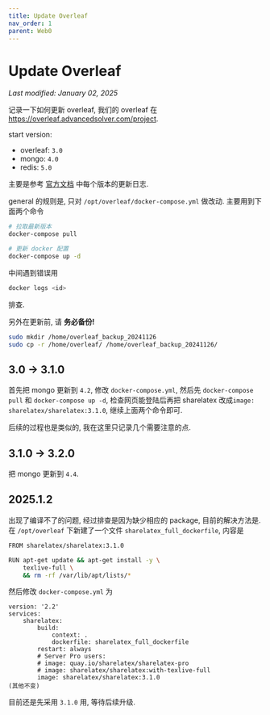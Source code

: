 ```yaml
---
title: Update Overleaf
nav_order: 1
parent: Web0
---
```


# Update Overleaf

*Last modified: January 02, 2025*

记录一下如何更新 overleaf, 我们的 overleaf 在 <https://overleaf.advancedsolver.com/project>.

start version:

- overleaf: `3.0`
- mongo: `4.0`
- redis: `5.0`

主要是参考 [官方文档](https://github.com/overleaf/overleaf/wiki#release-notes) 中每个版本的更新日志.

general 的规则是, 只对 `/opt/overleaf/docker-compose.yml` 做改动. 主要用到下面两个命令

``` bash
# 拉取最新版本
docker-compose pull

# 更新 docker 配置
docker-compose up -d

```

中间遇到错误用

``` bash
docker logs <id> 
```

排查.

另外在更新前, 请 **务必备份!**

``` bash
sudo mkdir /home/overleaf_backup_20241126
sudo cp -r /home/overleaf/ /home/overleaf_backup_20241126/
```

## 3.0 -> 3.1.0

首先把 mongo 更新到 `4.2`, 修改 `docker-compose.yml`, 然后先 `docker-compose pull` 和 `docker-compose up -d`, 检查网页能登陆后再把 sharelatex 改成`image: sharelatex/sharelatex:3.1.0`, 继续上面两个命令即可.

后续的过程也是类似的, 我在这里只记录几个需要注意的点.

## 3.1.0 -> 3.2.0

把 mongo 更新到 `4.4`.

## 2025.1.2

出现了编译不了的问题, 经过排查是因为缺少相应的 package, 目前的解决方法是. 在 `/opt/overleaf` 下新建了一个文件 `sharelatex_full_dockerfile`, 内容是

``` bash
FROM sharelatex/sharelatex:3.1.0

RUN apt-get update && apt-get install -y \
    texlive-full \
    && rm -rf /var/lib/apt/lists/*
```

然后修改 `docker-compose.yml` 为

``` text
version: '2.2'
services:
    sharelatex:
        build:
            context: .
            dockerfile: sharelatex_full_dockerfile
        restart: always
        # Server Pro users:
        # image: quay.io/sharelatex/sharelatex-pro
        # image: sharelatex/sharelatex:with-texlive-full
        image: sharelatex/sharelatex:3.1.0
(其他不变)
```

目前还是先采用 `3.1.0` 用, 等待后续升级.
